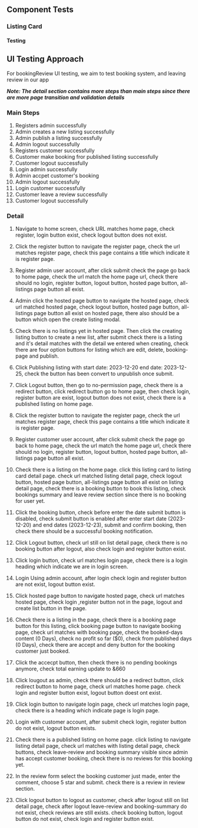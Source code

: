 ## Component Tests
### Listing Card
#### Testing 


## UI Testing Approach
For bookingReview UI testing, we aim to test booking system, and leaving review in our app

***Note: The detail section contains more steps than main steps since there are more page transition and validation details***
### Main Steps
1. Registers admin successfully
2. Admin creates a new listing successfully
3. Admin publish a listing successfully
4. Admin logout successfully
5. Registers customer successfully
6. Customer make booking fror published listing successfully
7. Customer logout successfully
8. Login admin successfully
9. Admin accpet customer's booking
10. Admin logout successfully
11. Login customer successfully
12. Customer leave a review successfully
13. Customer logout successfully

### Detail
1. Navigate to home screen, check URL matches home page, check register, login button exist, check logout button does not exist.

2. Click the register button to navigate the register page, check the url matches register page, check this page contains a title which indicate it is register page.

3. Register admin user account, after click submit check the page go back to home page, check the url match the home page url, check there should no login, register button, logout button, hosted page button, all-listings page button all exist.

4. Admin click the hosted page button to navigate the hosted page, check url matched hosted page, check logout button, hosted page button, all-listings page button all exist on hosted page, there also should be a button which open the create listing modal.

5. Check there is no listings yet in hosted page. Then click the creating listing button to create a new list, after submit check there is a listing and it's detail matches with the detail we entered when creating, check there are four option buttons for listing which are edit, delete, booking-page and publish. 

6. Click Publishing listing with start date: 2023-12-20 end date: 2023-12-25, check the button has been convert to unpublish once submit.

7. Click Logout button, then go to no-permission page, check there is a redirect button, click redirect button go to home page, then check login, register button are exist, logout button does not exist, check there is a published listing on home page.

8. Click the register button to navigate the register page, check the url matches register page, check this page contains a title which indicate it is register page.

9. Register customer user account, after click submit check the page go back to home page, check the url match the home page url, check there should no login, register button, logout button, hosted page button, all-listings page button all exist.

10. Check there is a listing on the home page. click this listing card to listing card detail page. check url matched listing detail page, check logout button, hosted page button, all-listings page button all exist on listing detail page, check there is a booking button to book this listing, check bookings summary and leave review section since there is no booking for user yet.

11. Click the booking button, check before enter the date submit button is disabled, check submit button is enabled after enter start date (2023-12-20) and end dates (2023-12-23), submit and confirm booking, then check there should be a successful booking notification. 

12. Click Logout button, check url still on list detail page, check there is no booking button after logout, also check login and register button exist.

13. Click login button, check url matches login page, check there is a login heading which indicate we are in login screen.

14. Login Using admin account, after login check login and register button are not exist, logout button exist.

15. Click hosted page button to navigate hosted page, check url matches hosted page, check login ,register button not in the page, logout and create list button in the page.

16. Check there is a listing in the page, check there is a booking page button for this listing, click booking page button to navigate booking page, check url matches with booking page, check the booked-days content (0 Days), check no profit so far ($0), check from published days (0 Days), check there are accept and deny button for the booking customer just booked.

17. Click the accecpt button, then check there is no pending bookings anymore, check total earning update to &660

18. Click lougout as admin, check there should be a redirect button, click redirect button to home page, check url matches home page. check login and register button exist, logout button doest ont exist.

19. Click login button to navigate login page, check url matches login page, check there is a heading which indicate page is login page.

20. Login with customer account, after submit check login, register button do not exist, logout button exists.

21. Check there is a published listing on home page. click listing to navigate listing detail page, check url matches with listing detail page, check buttons, check leave-review and booking summary visible since admin has accept customer booking, check there is no reviews for this booking yet.

22. In the review form select the booking customer just made, enter the comment, choose 5 star and submit. check there is a review in review section.

23. Click logout button to logout as customer, check after logout still on list detail page, check after logout leave-review and booking-summary do not exist, check reviews are still exists.
check booking button, logout button do not exist, check login and register button exist.

